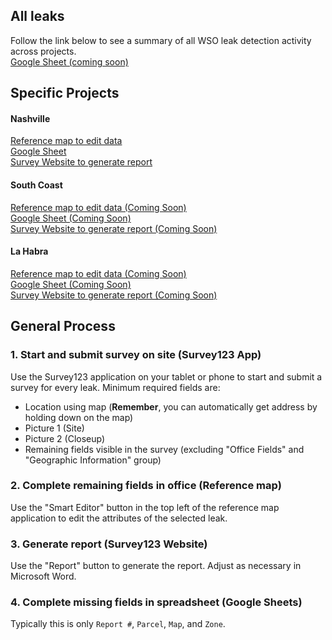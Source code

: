 ## All leaks
Follow the link below to see a summary of all WSO leak detection activity across projects.  
<a href="#" target="_blank">Google Sheet (coming soon)</a>  

## Specific Projects

#### Nashville  
<a href="http://tinyurl.com/y3c48je5" target="_blank">Reference map to edit data</a>  
<a href="https://docs.google.com/spreadsheets/d/1GJfLISIXONNsZET6rdRgDQ4-sV_A5Qd-Tz99gJCnJkM/edit?usp=sharing" target="_blank">Google Sheet</a>  
<a href="http://tinyurl.com/yyvowrgu" target="_blank">Survey Website to generate report</a>  

#### South Coast
<a href="#" target="_blank">Reference map to edit data (Coming Soon)</a>  
<a href="#" target="_blank">Google Sheet (Coming Soon)</a>  
<a href="#" target="_blank">Survey Website to generate report (Coming Soon)</a>  

#### La Habra
<a href="#" target="_blank">Reference map to edit data (Coming Soon)</a>  
<a href="#" target="_blank">Google Sheet (Coming Soon)</a>  
<a href="#" target="_blank">Survey Website to generate report (Coming Soon)</a>  

## General Process
### 1. Start and submit survey on site (Survey123 App)
Use the Survey123 application on your tablet or phone to start and submit a survey for every leak. Minimum required fields are:

- Location using map (**Remember**, you can automatically get address by holding down on the map)  
- Picture 1 (Site)
- Picture 2 (Closeup)
- Remaining fields visible in the survey (excluding "Office Fields" and "Geographic Information" group)  

### 2. Complete remaining fields in office (Reference map)  
Use the "Smart Editor" button in the top left of the reference map application to edit the attributes of the selected leak. 

### 3. Generate report (Survey123 Website)  
Use the "Report" button to generate the report. Adjust as necessary in Microsoft Word.  

### 4. Complete missing fields in spreadsheet (Google Sheets)  
Typically this is only `Report #`, `Parcel`, `Map`, and `Zone`.   
